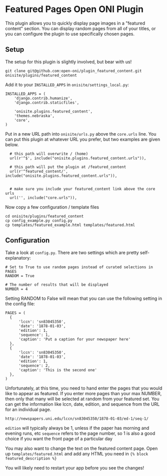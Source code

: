 # Featured Pages Open ONI Plugin

This plugin allows you to quickly display page images in a "featured content" section.  You can display random pages from all of your titles, or you can configure the plugin to use specifically chosen pages.

## Setup

The setup for this plugin is slightly involved, but bear with us!

```
git clone git@github.com:open-oni/plugin_featured_content.git onisite/plugins/featured_content
```

Add it to your `INSTALLED_APPS` in `onisite/settings_local.py`:

```
INSTALLED_APPS = (
    'django.contrib.humanize',
    'django.contrib.staticfiles',

    'onisite.plugins.featured_content',
    'themes.nebraska',
    'core',
)

```

Put in a new URL path into `onisite/urls.py` above the `core.urls` line.  You can put this plugin at whatever URL you prefer, but two examples are given below.

```
  # this path will overwrite / (home)
  url(r'^$', include("onisite.plugins.featured_content.urls")),

  # this path will put the plugin at /featured_content
  url(r'^featured_content/', include("onisite.plugins.featured_content.urls")),


  # make sure you include your featured_content link above the core urls
  url('', include("core.urls")),
```

Now copy a few configuration / template files
```
cd onisite/plugins/featured_content
cp config_example.py config.py
cp templates/featured_example.html templates/featured.html
```

## Configuration

Take a look at `config.py`.  There are two settings which are pretty self-explanatory:

```
# Set to True to use random pages instead of curated selections in PAGES
RANDOM = True

# The number of results that will be displayed
NUMBER = 4
```
Setting RANDOM to False will mean that you can use the following setting in the config file:

```
PAGES = (
  {
      'lccn': 'sn83045350',
      'date': '1878-01-03',
      'edition': 1,
      'sequence': 1,
      'caption': 'Put a caption for your newspaper here'
  },
  {
      'lccn': 'sn83045350',
      'date': '1878-01-03',
      'edition': 1,
      'sequence': 2,
      'caption': 'This is the second one'
  },
)
```

Unfortunately, at this time, you need to hand enter the pages that you would like to appear as featured.  If you enter more pages than your max NUMBER, then only that many will be selected at random from your featured set.  You can get the information like lccn, date, edition, and sequence from the URL for an individual page.

`http://newspapers.uni.edu/lccn/sn83045350/1878-01-03/ed-1/seq-1/`

`edition` will typically always be 1, unless if the paper has morning and evening runs, etc
`sequence` refers to the page number, so 1 is also a good choice if you want the front page of a particular day


You may also want to change the text on the featured content page.  Open up `templates/featured.html` and add any HTML you need in `{% block featured_description %}`

You will likely need to restart your app before you see the changes!

